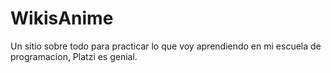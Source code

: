 # WikisAnime
Un sitio sobre todo para practicar lo que voy aprendiendo en mi escuela de programacion, Platzi es genial.
